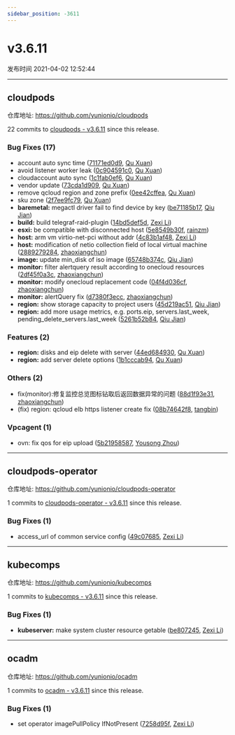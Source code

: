 ```yaml
---
sidebar_position: -3611
---
```


# v3.6.11

发布时间 2021-04-02 12:52:44

-----

## cloudpods

仓库地址: https://github.com/yunionio/cloudpods

22 commits to [cloudpods - v3.6.11] since this release.

### Bug Fixes (17)
- account auto sync time ([71171ed0d9](https://github.com/yunionio/cloudpods/commit/71171ed0d95b908ee34f49a77963d3165479cfcb), [Qu Xuan](mailto:quxuan@yunionyun.com))
- avoid listener worker leak ([0c904591c0](https://github.com/yunionio/cloudpods/commit/0c904591c0f803d4b160a5fa0f6c584f20491cfc), [Qu Xuan](mailto:quxuan@yunionyun.com))
- cloudaccount auto sync ([1c1fab0ef6](https://github.com/yunionio/cloudpods/commit/1c1fab0ef6dc29360ae5027a45a8bb58b98b7734), [Qu Xuan](mailto:quxuan@yunionyun.com))
- vendor update ([73cda1d909](https://github.com/yunionio/cloudpods/commit/73cda1d90995fd7bc8c66c7e62f1d31db3ee5534), [Qu Xuan](mailto:quxuan@yunionyun.com))
- remove qcloud region and zone prefix ([0ee42cffea](https://github.com/yunionio/cloudpods/commit/0ee42cffea8c82e91fe7e85c1858ab1daae91e24), [Qu Xuan](mailto:quxuan@yunionyun.com))
- sku zone ([2f7ee9fc79](https://github.com/yunionio/cloudpods/commit/2f7ee9fc79c388fa78e03b2dd32ff0a3cbe26990), [Qu Xuan](mailto:quxuan@yunionyun.com))
- **baremetal:** megactl driver fail to find device by key ([be71185b17](https://github.com/yunionio/cloudpods/commit/be71185b1738469bb21e97f6866a514782371b3d), [Qiu Jian](mailto:qiujian@yunionyun.com))
- **build:** build telegraf-raid-plugin ([14bd5def5d](https://github.com/yunionio/cloudpods/commit/14bd5def5da96b93ac1cb57ad4fa9779c47ef8d3), [Zexi Li](mailto:zexi.li@qq.com))
- **esxi:** be compatible with disconnected host ([5e8549b30f](https://github.com/yunionio/cloudpods/commit/5e8549b30ff46e2f45b4df07292fa4f3b05b31b1), [rainzm](mailto:mjoycarry@gmail.com))
- **host:** arm vm virtio-net-pci without addr ([4c83b1af48](https://github.com/yunionio/cloudpods/commit/4c83b1af482f778d3f9519afb993626d7251f2d2), [Zexi Li](mailto:zexi.li@qq.com))
- **host:** modification of netio collection field of local virtual machine ([2889279284](https://github.com/yunionio/cloudpods/commit/2889279284f6d44789b7345958e62bbf4de37f16), [zhaoxiangchun](mailto:1422928955@qq.com))
- **image:** update min_disk of iso image ([65748b374c](https://github.com/yunionio/cloudpods/commit/65748b374c913cde9aabb05874951e5a281bb390), [Qiu Jian](mailto:qiujian@yunionyun.com))
- **monitor:** filter alertquery result according to onecloud resources ([2df45f0a3c](https://github.com/yunionio/cloudpods/commit/2df45f0a3cd66f5a4c52a3acbea7cfe44b3b7ecb), [zhaoxiangchun](mailto:1422928955@qq.com))
- **monitor:** modify onecloud replacement code ([04f4d036cf](https://github.com/yunionio/cloudpods/commit/04f4d036cfebcda0508cacbd2c5bf24c0972ace4), [zhaoxiangchun](mailto:1422928955@qq.com))
- **monitor:** alertQuery fix ([d7380f3ecc](https://github.com/yunionio/cloudpods/commit/d7380f3ecc917bae5865e89fa09bcd6015d8e191), [zhaoxiangchun](mailto:1422928955@qq.com))
- **region:** show storage capacity to project users ([45d219ac51](https://github.com/yunionio/cloudpods/commit/45d219ac51c0d4a82d71860ed591fa054917f2e7), [Qiu Jian](mailto:qiujian@yunionyun.com))
- **region:** add more usage metrics, e.g. ports.eip, servers.last_week, pending_delete_servers.last_week ([5261b52b84](https://github.com/yunionio/cloudpods/commit/5261b52b843c28c069a3045bfa66835521ca6155), [Qiu Jian](mailto:qiujian@yunionyun.com))

### Features (2)
- **region:** disks and eip delete with server ([44ed684930](https://github.com/yunionio/cloudpods/commit/44ed684930aed54eafe92b306e8dc325097dc9bd), [Qu Xuan](mailto:quxuan@yunionyun.com))
- **region:** add server delete options ([1b1cccab94](https://github.com/yunionio/cloudpods/commit/1b1cccab949bb870424a2703392abf44b6db3642), [Qu Xuan](mailto:quxuan@yunionyun.com))

### Others (2)
- fix(monitor):修复监控总览图标钻取后返回数据异常的问题 ([88d1f93e31](https://github.com/yunionio/cloudpods/commit/88d1f93e310513e48d2f2859b2baacc982dd8c2d), [zhaoxiangchun](mailto:1422928955@qq.com))
- (fix) region: qcloud elb https listener create fix ([08b74642f8](https://github.com/yunionio/cloudpods/commit/08b74642f8aea219d9b638f88a5f45b9d730b8e8), [tangbin](mailto:tangbin@yunion.cn))

### Vpcagent (1)
- ovn: fix qos for eip upload ([5b21958587](https://github.com/yunionio/cloudpods/commit/5b21958587002a246d38e03e660d3cc295a889f1), [Yousong Zhou](mailto:zhouyousong@yunionyun.com))

[cloudpods - v3.6.11]: https://github.com/yunionio/cloudpods/compare/v3.6.10...v3.6.11
-----

## cloudpods-operator

仓库地址: https://github.com/yunionio/cloudpods-operator

1 commits to [cloudpods-operator - v3.6.11] since this release.

### Bug Fixes (1)
- access_url of common service config ([49c07685](https://github.com/yunionio/cloudpods-operator/commit/49c0768539d7e3d18c99fe6506c751693b28aea8), [Zexi Li](mailto:zexi.li@qq.com))

[cloudpods-operator - v3.6.11]: https://github.com/yunionio/cloudpods-operator/compare/v3.6.10...v3.6.11
-----

## kubecomps

仓库地址: https://github.com/yunionio/kubecomps

1 commits to [kubecomps - v3.6.11] since this release.

### Bug Fixes (1)
- **kubeserver:** make system cluster resource getable ([be807245](https://github.com/yunionio/kubecomps/commit/be8072450d516babcd9f49363297a68c06f8dd5f), [Zexi Li](mailto:zexi.li@qq.com))

[kubecomps - v3.6.11]: https://github.com/yunionio/kubecomps/compare/v3.6.10...v3.6.11
-----

## ocadm

仓库地址: https://github.com/yunionio/ocadm

1 commits to [ocadm - v3.6.11] since this release.

### Bug Fixes (1)
- set operator imagePullPolicy IfNotPresent ([7258d95f](https://github.com/yunionio/ocadm/commit/7258d95f4aaebd62e9ba38cd5b5cfaee09c5e3ad), [Zexi Li](mailto:zexi.li@qq.com))

[ocadm - v3.6.11]: https://github.com/yunionio/ocadm/compare/v3.6.10...v3.6.11
